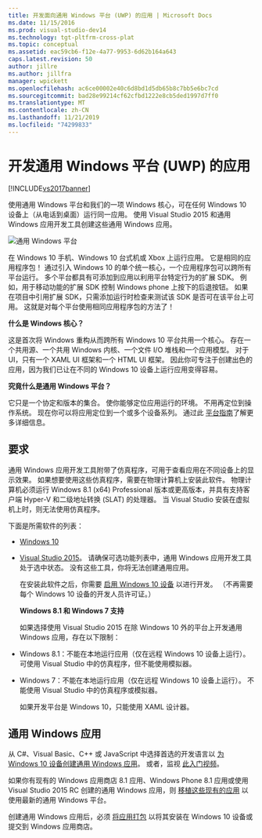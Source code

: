 ```yaml
---
title: 开发面向通用 Windows 平台 (UWP) 的应用 | Microsoft Docs
ms.date: 11/15/2016
ms.prod: visual-studio-dev14
ms.technology: tgt-pltfrm-cross-plat
ms.topic: conceptual
ms.assetid: eac59cb6-f12e-4a77-9953-6d62b164a643
caps.latest.revision: 50
author: jillre
ms.author: jillfra
manager: wpickett
ms.openlocfilehash: ac6ce00002e40c6d8bd1d5db65b8c7bb5e6bc7cd
ms.sourcegitcommit: bad28e99214cf62cfbd1222e8cb5ded1997d7ff0
ms.translationtype: MT
ms.contentlocale: zh-CN
ms.lasthandoff: 11/21/2019
ms.locfileid: "74299833"
---
```

# <a name="develop-apps-for-the-universal-windows-platform-uwp"></a>开发通用 Windows 平台 (UWP) 的应用
[!INCLUDE[vs2017banner](../includes/vs2017banner.md)]

使用通用 Windows 平台和我们的一项 Windows 核心，可在任何 Windows 10 设备上（从电话到桌面）运行同一应用。 使用 Visual Studio 2015 和通用 Windows 应用开发工具创建这些通用 Windows 应用。

 ![通用 Windows 平台](../cross-platform/media/uwp-coreextensions.png "UWP_CoreExtensions")

 在 Windows 10 手机、Windows 10 台式机或 Xbox 上运行应用。 它是相同的应用程序包！ 通过引入 Windows 10 的单个统一核心，一个应用程序包可以跨所有平台运行。 多个平台都具有可添加到应用以利用平台特定行为的扩展 SDK。 例如，用于移动功能的扩展 SDK 控制 Windows phone 上按下的后退按钮。 如果在项目中引用扩展 SDK，只需添加运行时检查来测试该 SDK 是否可在该平台上可用。 这就是对每个平台使用相同应用程序包的方法了！

 **什么是 Windows 核心？**

 这是首次将 Windows 重构从而跨所有 Windows 10 平台共用一个核心。 存在一个共用源、一个共用 Windows 内核、一个文件 I/O 堆栈和一个应用模型。 对于 UI，只有一个 XAML UI 框架和一个 HTML UI 框架。 因此你可专注于创建出色的应用，因为我们已让在不同的 Windows 10 设备上运行应用变得容易。

 **究竟什么是通用 Windows 平台？**

 它只是一个协定和版本的集合。 使你能够定位应用运行的环境。 不用再定位到操作系统。 现在你可以将应用定位到一个或多个设备系列。 通过此 [平台指南](https://msdn.microsoft.com/library/windows/apps/dn894631.aspx)了解更多详细信息。

## <a name="requirements"></a>要求
 通用 Windows 应用开发工具附带了仿真程序，可用于查看应用在不同设备上的显示效果。 如果想要使用这些仿真程序，需要在物理计算机上安装此软件。 物理计算机必须运行 Windows 8.1 (x64) Professional 版本或更高版本，并具有支持客户端 Hyper-V 和二级地址转换 (SLAT) 的处理器。 当 Visual Studio 安装在虚拟机上时，则无法使用仿真程序。

 下面是所需软件的列表：

- [Windows 10](https://windows.microsoft.com/windows/downloads)

- [Visual Studio 2015](https://go.microsoft.com/fwlink/p/?LinkId=526725)。 请确保可选功能列表中，通用 Windows 应用开发工具处于选中状态。 没有这些工具，你将无法创建通用应用。

  在安装此软件之后，你需要 [启用 Windows 10 设备](https://msdn.microsoft.com/library/windows/apps/xaml/dn706236.aspx) 以进行开发。 （不再需要每个 Windows 10 设备的开发人员许可证。）

  **Windows 8.1 和 Windows 7 支持**

  如果选择使用 Visual Studio 2015 在除 Windows 10 外的平台上开发通用 Windows 应用，存在以下限制：

- Windows 8.1：不能在本地运行应用（仅在远程 Windows 10 设备上运行）。 可使用 Visual Studio 中的仿真程序，但不能使用模拟器。

- Windows 7：不能在本地运行应用（仅在远程 Windows 10 设备上运行）。 不能使用 Visual Studio 中的仿真程序或模拟器。

  如果开发平台是 Windows 10，只能使用 XAML 设计器。

## <a name="universal-windows-apps"></a>通用 Windows 应用
 从 C#、Visual Basic、C++ 或 JavaScript 中选择首选的开发语言以 [为 Windows 10 设备创建通用 Windows 应用](https://msdn.microsoft.com/library/windows/apps/xaml/dn609832.aspx#target_win10)。 或者，监视 [此入门视频](https://channel9.msdn.com/Series/ConnectOn-Demand/229)。

 如果你有现有的 Windows 应用商店 8.1 应用、Windows Phone 8.1 应用或使用 Visual Studio 2015 RC 创建的通用 Windows 应用，则 [移植这些现有的应用](https://msdn.microsoft.com/library/windows/apps/xaml/mt238321.aspx) 以使用最新的通用 Windows 平台。

 创建通用 Windows 应用后，必须 [将应用打包](https://msdn.microsoft.com/library/windows/apps/hh454036.aspx) 以将其安装在 Windows 10 设备或提交到 Windows 应用商店。
